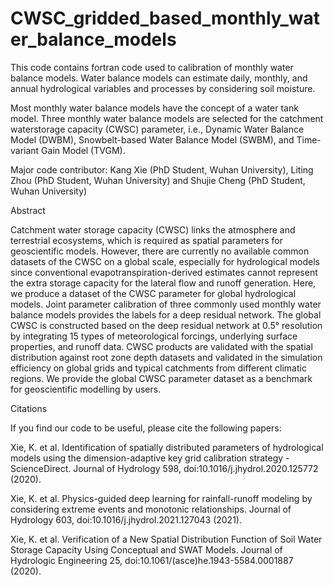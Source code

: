 # CWSC_gridded_based_monthly_water_balance_models

This code contains fortran code used to calibration of monthly water balance models. Water balance models can estimate daily, monthly, and annual hydrological variables and processes by considering soil moisture. 

Most monthly water balance models have the concept of a water tank model. Three monthly water balance models are selected for the catchment waterstorage capacity (CWSC) parameter, i.e., Dynamic Water Balance Model (DWBM), Snowbelt-based Water Balance Model (SWBM), and Time-variant Gain Model (TVGM).

Major code contributor: Kang Xie (PhD Student, Wuhan University), Liting Zhou (PhD Student, Wuhan University) and Shujie Cheng (PhD Student, Wuhan University)


Abstract

Catchment water storage capacity (CWSC) links the atmosphere and terrestrial ecosystems, which is required as spatial parameters for geoscientific models. However, there are currently no available common datasets of the CWSC on a global scale, especially for hydrological models since conventional evapotranspiration-derived estimates cannot represent the extra storage capacity for the lateral flow and runoff generation. Here, we produce a dataset of the CWSC parameter for global hydrological models. Joint parameter calibration of three commonly used monthly water balance models provides the labels for a deep residual network. The global CWSC is constructed based on the deep residual network at 0.5° resolution by integrating 15 types of meteorological forcings, underlying surface properties, and runoff data. CWSC products are validated with the spatial distribution against root zone depth datasets and validated in the simulation efficiency on global grids and typical catchments from different climatic regions. We provide the global CWSC parameter dataset as a benchmark for geoscientific modelling by users.


Citations

If you find our code to be useful, please cite the following papers:

Xie, K. et al. Identification of spatially distributed parameters of hydrological models using the dimension-adaptive key grid calibration strategy - ScienceDirect. Journal of Hydrology 598, doi:10.1016/j.jhydrol.2020.125772 (2020).

Xie, K. et al. Physics-guided deep learning for rainfall-runoff modeling by considering extreme events and monotonic relationships. Journal of Hydrology 603, doi:10.1016/j.jhydrol.2021.127043 (2021).

Xie, K. et al. Verification of a New Spatial Distribution Function of Soil Water Storage Capacity Using Conceptual and SWAT Models. Journal of Hydrologic Engineering 25, doi:10.1061/(asce)he.1943-5584.0001887 (2020).


